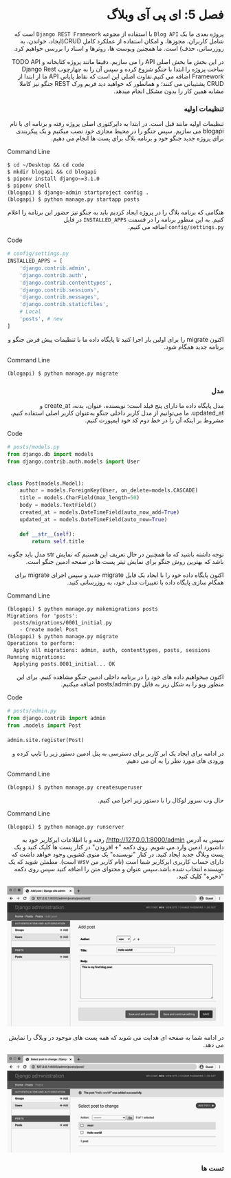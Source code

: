 
<div dir="rtl">

# فصل 5: ای پی آی وبلاگ
  پروژه بعدی ما یک `Blog API` با استفاده از مجوعه `Django REST Framework` است که شامل کاربران، مجوزها، و امکان استفاده از عملکرد کامل CRUD(ایجاد، خواندن، به روزرسانی، حذف) است. ما همچنین ویوست ها، روترها و اسناد را بررسی خواهیم کرد.
  
  در این بخش ما بخش اصلی API را می سازیم. دقیقا مانند پروژه کتابخانه و TODO API ساخت پروژه را ابتدا با جنگو شروع کرده و سپس آن را به چهارچوب Django Rest Framework اضافه می کنیم.تفاوت اصلی این است که نقاط پایانی API ما از ابتدا از CRUD پشتیبانی می کنند؛ و همانطور که خواهید دید فریم ورک REST جنگو نیز کاملا مشابه همین کار را بدون مشکل انجام میدهد.

### تنظیمات اولیه

تنظیمات اولیه مانند قبل است. در ابتدا به دایرکتوری اصلی پروژه رفته و برنامه ای با نام blogapi می سازیم. سپس جنگو را در محیط مجازی خود نصب میکنیم و یک پیکربندی برای پروژه جدید جنگو خود و برنامه بلاگ برای پست ها انجام می دهیم.

<div dir="ltr">
  
Command Line

```shell
$ cd ~/Desktop && cd code
$ mkdir blogapi && cd blogapi
$ pipenv install django~=3.1.0
$ pipenv shell
(blogapi) $ django-admin startproject config .
(blogapi) $ python manage.py startapp posts
```
  
</div>

هنگامی که برنامه بلاگ را در پروژه ایجاد کردیم باید به جنگو نیز حضور این برنامه را اعلام کنیم. به این منظور برنامه را در قسمت `INSTALLED_APPS` در فایل `config/settings.py` اضافه می کنیم.

<div dir="ltr">
  
Code

```python
# config/settings.py
INSTALLED_APPS = [
    'django.contrib.admin',
    'django.contrib.auth',
    'django.contrib.contenttypes',
    'django.contrib.sessions',
    'django.contrib.messages',
    'django.contrib.staticfiles',
    # Local
    'posts', # new
]

```
  
</div>

اکنون migrate را برای اولین بار اجرا کنید تا پایگاه داده ما با تنظیمات پیش فرض جنگو و برنامه جدید همگام شود.

<div dir="ltr">

Command Line
```shell
(blogapi) $ python manage.py migrate
```
  
</div>

### مدل
مدل پایگاه داده ما دارای پنج فیلد است: نویسنده، عنوان، بدنه، create_at و updated_at. ما می‌توانیم از مدل کاربر داخلی جنگو به‌عنوان کاربر اصلی استفاده کنیم، مشروط بر اینکه آن را در خط دوم کد خود ایمپورت کنیم.

<div dir="ltr">

Code
```python
# posts/models.py
from django.db import models
from django.contrib.auth.models import User
  
  
class Post(models.Model):
    author = models.ForeignKey(User, on_delete=models.CASCADE)
    title = models.CharField(max_length=50)
    body = models.TextField()
    created_at = models.DateTimeField(auto_now_add=True)
    updated_at = models.DateTimeField(auto_now=True)
  
    def __str__(self):
        return self.title
```  
  
</div>  

توجه داشته باشید که ما همچنین در حال تعریف این هستیم که نمایش str مدل باید چگونه باشد که بهترین روش جنگو برای نمایش تیتر پست ها در صفحه ادمین جنگو است.

اکنون پایگاه داده خود را با ایجاد یک فایل migrate جدید و سپس اجرای migrate برای همگام سازی پایگاه داده با تغییرات مدل خود، به روزرسانی کنید.

<div dir="ltr">
  
Command Line
```shell
(blogapi) $ python manage.py makemigrations posts
Migrations for 'posts':
  posts/migrations/0001_initial.py
    - Create model Post
(blogapi) $ python manage.py migrate
Operations to perform:
  Apply all migrations: admin, auth, contenttypes, posts, sessions
Running migrations:
  Applying posts.0001_initial... OK
```

</div>

اکنون میخواهیم داده های خود را در برنامه داخلی ادمین جنگو مشاهده کنیم. برای این منظور ویو را به شکل زیر به فایل posts/admin.py اضافه میکنیم.

<div dir="ltr">

Code
```python
# posts/admin.py
from django.contrib import admin
from .models import Post
  
admin.site.register(Post)
```
  
</div>

در ادامه برای ایجاد یک ابر کاربر برای دسترسی به پنل ادمین دستور زیر را تایپ کرده و ورودی های مورد نظر را به آن می دهیم.

<div dir="ltr">
  
Command Line
```shell
(blogapi) $ python manage.py createsuperuser
```

</div>

حال وب سرور لوکال را با دستور زیر اجرا می کنیم.

<div dir="ltr">
  
Command Line
```shell
(blogapi) $ python manage.py runserver
```

</div>

سپس به آدرس http://127.0.0.1:8000/admin/  رفته و با اطلاعات ابرکاربر خود به داشبورد ادمین وارد می شویم. روی دکمه "+ افزودن" در کنار پست ها کلیک کنید و یک پست وبلاگ جدید ایجاد کنید. در کنار "نویسنده" یک منوی کشویی وجود خواهد داشت که دارای حساب کاربری ابرکاربر شما است (نام کاربر من wsv است). مطمئن شوید که یک نویسنده انتخاب شده باشد.سپس عنوان و محتوای متن را اضافه کنید سپس روی دکمه "ذخیره" کلیک کنید.

![Admin add blog post](images/1.png)

در ادامه شما به صفحه ای هدایت می شوید که همه پست های موجود در وبلاگ را نمایش می دهد.

![Admin blog posts](images/2.png)

### تست ها

</div>
